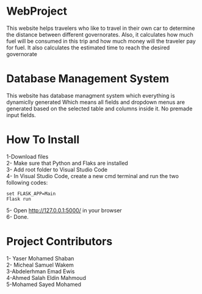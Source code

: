 # WebProject
This website helps travelers who like to travel in their own car to determine the distance between different governorates. 
Also, it calculates how much fuel will be consumed in this trip and how much money will the traveler pay for fuel. It also calculates
the estimated time to reach the desired governorate
# Database Management System
This website has database managment system which everything is dynamiclly generated
Which means all fields and dropdown menus are generated based on the selected table and columns inside it. No premade input fields.

# How To Install
1-Download files\
2- Make sure that Python and Flaks are installed\
3- Add root folder to Visual Studio Code\
4- In Visual Studio Code, create a new cmd terminal and run the two following codes:
   ```
   set FLASK_APP=Main
   Flask run
   ```
5- Open http://127.0.0.1:5000/ in your browser\
6- Done.

# Project Contributors
1- Yaser Mohamed Shaban\
2- Micheal Samuel Wakem\
3-Abdelerhman Emad Ewis\
4-Ahmed Salah Eldin Mahmoud\
5-Mohamed Sayed Mohamed
